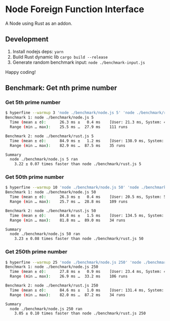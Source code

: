 # Node Foreign Function Interface

A Node using Rust as an addon.

## Development

1. Install nodejs deps: `yarn`
2. Build Rust dynamic lib `cargo build --release`
3. Generate random benchmark input: `node ./benchmark-input.js`

Happy coding!

## Benchmark: Get nth prime number

### Get 5th prime number

```bash
$ hyperfine --warmup 3 'node ./benchmark/node.js 5' 'node ./benchmark/rust.js 5'
Benchmark 1: node ./benchmark/node.js 5
  Time (mean ± σ):      26.3 ms ±   0.4 ms    [User: 21.3 ms, System: 4.6 ms]
  Range (min … max):    25.5 ms …  27.9 ms    111 runs

Benchmark 2: node ./benchmark/rust.js 5
  Time (mean ± σ):      84.9 ms ±   1.2 ms    [User: 138.9 ms, System: 13.5 ms]
  Range (min … max):    82.9 ms …  87.5 ms    35 runs

Summary
  node ./benchmark/node.js 5 ran
    3.22 ± 0.07 times faster than node ./benchmark/rust.js 5
```

### Get 50th prime number

```bash
$ hyperfine --warmup 10 'node ./benchmark/node.js 50' 'node ./benchmark/rust.js 50'
Benchmark 1: node ./benchmark/node.js 50
  Time (mean ± σ):      26.3 ms ±   0.4 ms    [User: 20.5 ms, System: 5.4 ms]
  Range (min … max):    25.7 ms …  28.8 ms    109 runs

Benchmark 2: node ./benchmark/rust.js 50
  Time (mean ± σ):      84.8 ms ±   1.5 ms    [User: 134.5 ms, System: 18.8 ms]
  Range (min … max):    81.8 ms …  89.0 ms    34 runs

Summary
  node ./benchmark/node.js 50 ran
    3.23 ± 0.08 times faster than node ./benchmark/rust.js 50
```

### Get 250th prime number

```bash
$ hyperfine --warmup 25 'node ./benchmark/node.js 250' 'node ./benchmark/rust.js 250'
Benchmark 1: node ./benchmark/node.js 250
  Time (mean ± σ):      27.8 ms ±   0.9 ms    [User: 23.4 ms, System: 4.0 ms]
  Range (min … max):    26.9 ms …  33.2 ms    106 runs

Benchmark 2: node ./benchmark/rust.js 250
  Time (mean ± σ):      84.6 ms ±   1.0 ms    [User: 131.4 ms, System: 21.0 ms]
  Range (min … max):    82.0 ms …  87.2 ms    34 runs

Summary
  node ./benchmark/node.js 250 ran
    3.05 ± 0.10 times faster than node ./benchmark/rust.js 250
```
